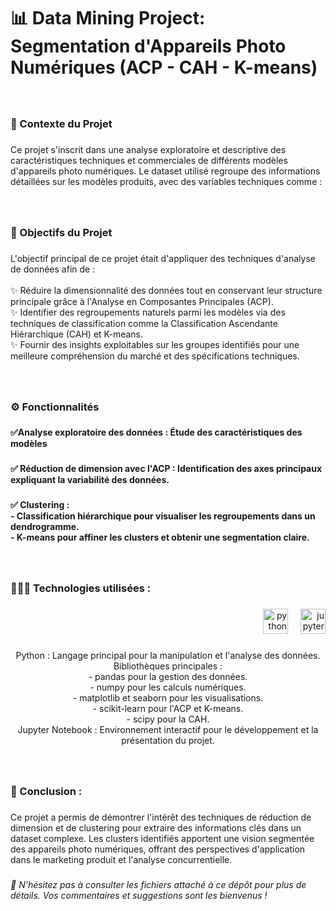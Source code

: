<h1 align="left">📊 Data Mining Project: Segmentation d'Appareils Photo Numériques (ACP - CAH - K-means)</h1>

###

<br clear="both">

<h3 align="left">🎯 Contexte du Projet</h3>

###

<p align="left">Ce projet s'inscrit dans une analyse exploratoire et descriptive des caractéristiques techniques et commerciales de différents modèles d'appareils photo numériques. Le dataset utilisé regroupe des informations détaillées sur les modèles produits, avec des variables techniques comme :</p>

###

<br clear="both">

<h3 align="left">📝 Objectifs du Projet</h3>

###

<p align="left">L'objectif principal de ce projet était d'appliquer des techniques d'analyse de données afin de :<br><br>✨ Réduire la dimensionnalité des données tout en conservant leur structure principale grâce à l'Analyse en Composantes Principales (ACP).<br>✨ Identifier des regroupements naturels parmi les modèles via des techniques de classification comme la Classification Ascendante Hiérarchique (CAH) et K-means.<br>✨ Fournir des insights exploitables sur les groupes identifiés pour une meilleure compréhension du marché et des spécifications techniques.</p>

###

<br clear="both">

<h3 align="left">⚙️ Fonctionnalités</h3>

###

<h4 align="left">✅Analyse exploratoire des données : Étude des caractéristiques des modèles</h4>

###

<h4 align="left">✅ Réduction de dimension avec l'ACP : Identification des axes principaux expliquant la variabilité des données.</h4>

###

<h4 align="left">✅ Clustering :<br>- Classification hiérarchique pour visualiser les regroupements dans un dendrogramme.<br>- K-means pour affiner les clusters et obtenir une segmentation claire.</h4>

###

<br clear="both">

<h3 align="left">👨🏻‍💻 Technologies utilisées :</h3>

###

<div align="right">
  <img src="https://cdn.jsdelivr.net/gh/devicons/devicon/icons/python/python-original.svg" height="40" alt="python logo"  />
  <img width="12" />
  <img src="https://cdn.jsdelivr.net/gh/devicons/devicon/icons/jupyter/jupyter-original.svg" height="40" alt="jupyter logo"  />
</div>

###

<p align="center">Python : Langage principal pour la manipulation et l'analyse des données.<br>Bibliothèques principales :<br>- pandas pour la gestion des données.<br>- numpy pour les calculs numériques.<br>- matplotlib et seaborn pour les visualisations.<br>- scikit-learn pour l'ACP et K-means.<br>- scipy pour la CAH.<br>Jupyter Notebook : Environnement interactif pour le développement et la présentation du projet.</p>

###

<br clear="both">

<h3 align="left">📌 Conclusion :</h3>

###

<p align="left">Ce projet a permis de démontrer l'intérêt des techniques de réduction de dimension et de clustering pour extraire des informations clés dans un dataset complexe. Les clusters identifiés apportent une vision segmentée des appareils photo numériques, offrant des perspectives d'application dans le marketing produit et l'analyse concurrentielle.</p>

###

<h6 align="left">🔗 N’hésitez pas à consulter les fichiers attaché à ce dépôt pour plus de détails. Vos commentaires et suggestions sont les bienvenus !</h6>

###
